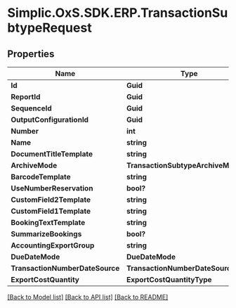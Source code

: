 # Simplic.OxS.SDK.ERP.TransactionSubtypeRequest

## Properties

Name | Type | Description | Notes
------------ | ------------- | ------------- | -------------
**Id** | **Guid** |  | [optional] 
**ReportId** | **Guid** |  | 
**SequenceId** | **Guid** |  | 
**OutputConfigurationId** | **Guid** |  | 
**Number** | **int** |  | 
**Name** | **string** |  | 
**DocumentTitleTemplate** | **string** |  | [optional] 
**ArchiveMode** | **TransactionSubtypeArchiveMode** |  | [optional] 
**BarcodeTemplate** | **string** |  | [optional] 
**UseNumberReservation** | **bool?** |  | [optional] 
**CustomField2Template** | **string** |  | [optional] 
**CustomField1Template** | **string** |  | [optional] 
**BookingTextTemplate** | **string** |  | [optional] 
**SummarizeBookings** | **bool?** |  | [optional] 
**AccountingExportGroup** | **string** |  | [optional] 
**DueDateMode** | **DueDateMode** |  | [optional] 
**TransactionNumberDateSource** | **TransactionNumberDateSourceType** |  | [optional] 
**ExportCostQuantity** | **ExportCostQuantityType** |  | [optional] 

[[Back to Model list]](../README.md#documentation-for-models) [[Back to API list]](../README.md#documentation-for-api-endpoints) [[Back to README]](../README.md)

